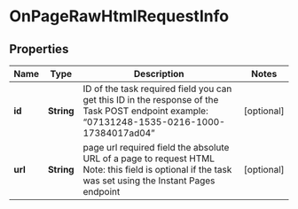 

# OnPageRawHtmlRequestInfo


## Properties

| Name | Type | Description | Notes |
|------------ | ------------- | ------------- | -------------|
|**id** | **String** | ID of the task required field you can get this ID in the response of the Task POST endpoint example: “07131248-1535-0216-1000-17384017ad04” |  [optional] |
|**url** | **String** | page url required field the absolute URL of a page to request HTML Note: this field is optional if the task was set using the Instant Pages endpoint |  [optional] |



